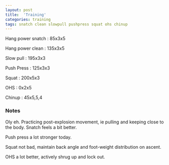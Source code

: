 ```yaml
---
layout: post
title:  'Training'
categories: training
tags: snatch clean slowpull pushpress squat ohs chinup
---
```


Hang power snatch   :   85x3x5

Hang power clean    :   135x3x5

Slow pull   :   195x3x3

Push Press  :   125x3x3

Squat   :   200x5x3

OHS     :   0x2x5

Chinup  :   45x5,5,4


### Notes

Oly eh. Practicing post-explosion movement, ie pulling and keeping close to the body.
Snatch feels a bit better.

Push press a lot stronger today.

Squat not bad, maintain back angle and foot-weight distribution on ascent.

OHS a lot better, actively shrug up and lock out.
